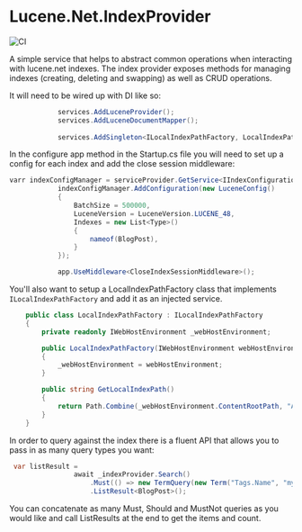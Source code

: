 # Lucene.Net.IndexProvider
![CI](https://github.com/ssinno28/Lucene.Net.IndexProvider/workflows/CI/badge.svg)

A simple service that helps to abstract common operations when interacting with lucene.net indexes. The index provider exposes methods for managing indexes (creating, deleting and swapping) as well as CRUD operations. 

It will need to be wired up with DI like so:

```c#
            services.AddLuceneProvider();
            services.AddLuceneDocumentMapper();
            
            services.AddSingleton<ILocalIndexPathFactory, LocalIndexPathFactory>();
```

In the configure app method in the Startup.cs file you will need to set up a config for each index and add the close session middleware: 

```c#
varr indexConfigManager = serviceProvider.GetService<IIndexConfigurationManager>();
            indexConfigManager.AddConfiguration(new LuceneConfig()
            {
                BatchSize = 500000,
                LuceneVersion = LuceneVersion.LUCENE_48,
                Indexes = new List<Type>()
                {
                    nameof(BlogPost),
                }
            });

            app.UseMiddleware<CloseIndexSessionMiddleware>();
```

You'll also want to setup a LocalIndexPathFactory class that implements `ILocalIndexPathFactory` and add it as an injected service.

```c#
    public class LocalIndexPathFactory : ILocalIndexPathFactory
    {
        private readonly IWebHostEnvironment _webHostEnvironment;

        public LocalIndexPathFactory(IWebHostEnvironment webHostEnvironment)
        {
            _webHostEnvironment = webHostEnvironment;
        }

        public string GetLocalIndexPath()
        {
            return Path.Combine(_webHostEnvironment.ContentRootPath, "App_Data", "index");
        }
    }
```

In order to query against the index there is a fluent API that allows you to pass in as many query types you want:

```c#
 var listResult =
                await _indexProvider.Search()
                    .Must(() => new TermQuery(new Term("Tags.Name", "my-test-tag")))
                    .ListResult<BlogPost>();
```

You can concatenate as many Must, Should and MustNot queries as you would like and call ListResults at the end to get the items and count.

